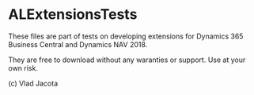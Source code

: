 # ALExtensionsTests

These files are part of tests on developing extensions for Dynamics 365 Business Central and Dynamics NAV 2018.

They are free to download without any waranties or support. Use at your own risk.

(c) Vlad Jacota
